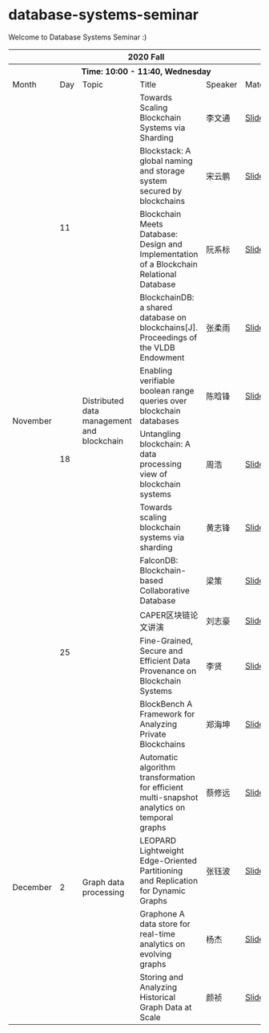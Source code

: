 # database-systems-seminar

Welcome to Database Systems Seminar :)

<table>
  <tr>
    <th colspan="7">2020 Fall</th>
  </tr>
  <tr>
    <th colspan="7"><span style="font-weight:bold">Time: </span>10:00 - 11:40, Wednesday　</th>
  </tr>
  <tr>
    <td>Month</td>
    <td>Day</td>
    <td>Topic</td>
    <td>Title</td>
    <td>Speaker</td>
    <td>Materials</td>
  </tr>
  <tr>
    <td rowspan="11">November</td>
    <td rowspan="4">11</td>
    <td rowspan="11" >Distributed data management and blockchain</td>
    <td>Towards Scaling Blockchain Systems via Sharding</td>
    <td>李文通</td>
    <td><a href="2020fall/Distributed data management and blockchain/20201111 - Towards Scaling Blockchain Systems via Sharding(李文通).pptx">Slides</a></td>
  </tr>
  <tr>
    <td>Blockstack: A global naming and storage system secured by blockchains</td>
    <td>宋云鹏</td>
    <td><a href="2020fall/Distributed data management and blockchain/20201111-Blockstack A Global Naming and Storage System Secured by Blockchains(宋云鹏).pptx">Slides</a></td>
  </tr>
  <tr>
    <td>Blockchain Meets Database: Design and Implementation of a Blockchain Relational Database</td>
    <td>阮系标</td>
    <td><a href="2020fall/Distributed data management and blockchain/20201111-Blockchain Meets Database Design and Implementation of a Blockchain Relational Database（阮系标）.pptx">Slides</a></td>
  </tr>
  <tr>
    <td>BlockchainDB: a shared database on blockchains[J]. Proceedings of the VLDB Endowment</td>
    <td>张柔雨</td>
    <td><a href="2020fall/Distributed data management and blockchain/20201111 - BlockChainDB-a shared database on blockchains(张柔雨).pptx">Slides</a></td>
  </tr>
  
  <tr>
    <td rowspan="3">18</td>
    <td>Enabling verifiable boolean range queries over blockchain databases</td>
    <td>陈晗锋</td>
    <td><a href="2020fall/Distributed data management and blockchain/20201118 - vChain Enabling Verifiable Boolean Range Queries over Blockchain Databases(陈晗锋).pptx.pptx">Slides</a></td>
  </tr>
  
  <tr>
    <td>Untangling blockchain: A data processing view of blockchain systems</td>
    <td>周浩</td>
    <td><a href="2020fall/Distributed data management and blockchain/20201118 - Untangling Blockchain A Data Processing View of Blockchain Systems(周浩).pptx">Slides</a></td>
  </tr>
  
  <tr>
    <td>Towards scaling blockchain systems via sharding</td>
    <td>黄志锋</td>
    <td><a href="2020fall/Distributed data management and blockchain/20201118 - 区块链数据库一种可查询且防篡改的数据库(黄志锋).pptx">Slides</a></td>
  </tr>
  
  <tr>
    <td rowspan="4">25</td>
    <td>FalconDB: Blockchain-based Collaborative Database</td>
    <td>梁策</td>
    <td><a href="2020fall/Distributed data management and blockchain/20201125 - FalconDB Blockchain-based Collaborative Database(梁策).pptx">Slides</a></td>
  </tr>
  <tr>
    <td>CAPER区块链论文讲演</td>
    <td>刘志豪</td>
    <td><a href="2020fall/Distributed data management and blockchain/20201125 - CAPER区块链论文讲演(刘志豪).ppt">Slides</a></td>
  </tr>
  
  <tr>
    <td>Fine-Grained, Secure and Efficient Data Provenance on Blockchain Systems</td>
    <td>李贤</td>
    <td><a href="2020fall/Distributed data management and blockchain/20201125 - Fine-Grained, Secure and Efficient Data Provenance on Blockchain Systems(李贤).pptx">Slides</a></td>
  </tr>
  
  <tr>
    <td>BlockBench A Framework for Analyzing Private Blockchains</td>
    <td>郑海坤</td>
    <td><a href="2020fall/Distributed data management and blockchain/20201125 - BlockBench A Framework for Analyzing Private Blockchains(郑海坤).pptx">Slides</a></td>
  </tr>
  
  <tr>
    <td rowspan="44">December</td>
    <td rowspan="4">2</td>
    <td rowspan="9" >Graph data processing</td>
    <td>Automatic algorithm transformation for efficient multi-snapshot analytics on temporal graphs</td>
    <td>蔡修远</td>
    <td><a href="2020fall/Graph data processing/20201202 - Automatic algorithm transformation for efficient multi-snapshot analytics on temporal graphs(蔡修远) .pdf">Slides</a></td>
  </tr>
  <tr>
    <td>LEOPARD Lightweight Edge-Oriented Partitioning and Replication for Dynamic Graphs</td>
    <td>张钰波</td>
    <td><a href="2020fall/Graph data processing/20201202 - LEOPARD Lightweight Edge-Oriented Partitioning and Replication for Dynamic Graphs(张钰波).pptx">Slides</a></td>
  </tr>
  <tr>
    <td>Graphone A data store for real-time analytics on evolving graphs</td>
    <td>杨杰</td>
    <td><a href="2020fall/Graph data processing/20201202 - Graphone A data store for real-time analytics on evolving graphs(杨杰).pptx">Slides</a></td>
  </tr>
  <tr>
    <td>Storing and Analyzing Historical Graph Data at Scale</td>
    <td>颜祯</td>
    <td><a href="2020fall/Distributed data management and blockchain/20201202 - Storing and Analyzing Historical Graph Data at Scale(颜祯).pptx">Slides</a></td>
  </tr>
  
  
</table>


